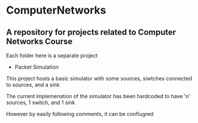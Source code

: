 # ComputerNetworks
## A repository for projects related to Computer Networks Course

Each folder here is a separate project

* Packet Simulation

This project hosts a basic simulator with some sources, siwtches connected to sources, and a sink

The current implemenation of the simulator has been hardcoded to have 'n' sources, 1 switch, and 1 sink

However by easily following comments, it can be confiugred
